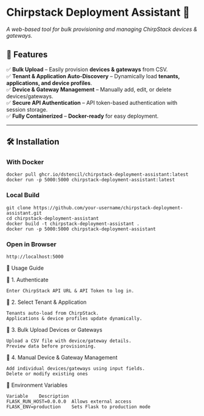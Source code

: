 # **Chirpstack Deployment Assistant 🚀**  
*A web-based tool for bulk provisioning and managing ChirpStack devices & gateways.*

## 🌟 Features
✅ **Bulk Upload** – Easily provision **devices & gateways** from CSV.  
✅ **Tenant & Application Auto-Discovery** – Dynamically load **tenants, applications, and device profiles**.  
✅ **Device & Gateway Management** – Manually add, edit, or delete devices/gateways.  
✅ **Secure API Authentication** – API token-based authentication with session storage.  
✅ **Fully Containerized** – **Docker-ready** for easy deployment.  

---

## 🛠️ Installation  

### With Docker
```
docker pull ghcr.io/dstencil/chirpstack-deployment-assistant:latest
docker run -p 5000:5000 chirpstack-deployment-assistant:latest
```

### Local Build
 
```
git clone https://github.com/your-username/chirpstack-deployment-assistant.git
cd chirpstack-deployment-assistant
docker build -t chirpstack-deployment-assistant .
docker run -p 5000:5000 chirpstack-deployment-assistant
```

### Open in Browser
```
http://localhost:5000
```

📖 Usage Guide

🔹 1. Authenticate

    Enter ChirpStack API URL & API Token to log in.

🔹 2. Select Tenant & Application

    Tenants auto-load from ChirpStack.
    Applications & device profiles update dynamically.

🔹 3. Bulk Upload Devices or Gateways

    Upload a CSV file with device/gateway details.
    Preview data before provisioning.

🔹 4. Manual Device & Gateway Management

    Add individual devices/gateways using input fields.
    Delete or modify existing ones

📌 Environment Variables
```
Variable	Description
FLASK_RUN_HOST=0.0.0.0	Allows external access
FLASK_ENV=production	Sets Flask to production mode
```
